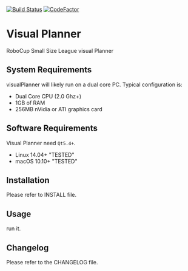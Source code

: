 [![Build Status](https://travis-ci.org/ParsianRoboticLab/ssl-visual-planner.svg?branch=master)](https://travis-ci.org/ParsianRoboticLab/ssl-visual-planner)
[![CodeFactor](https://www.codefactor.io/repository/github/parsianroboticlab/ssl-visual-planner/badge)](https://www.codefactor.io/repository/github/parsianroboticlab/ssl-visual-planner)

Visual Planner
=====

RoboCup Small Size League visual Planner


System Requirements
-----------------------

visualPlanner will likely run on a dual core PC.
Typical configuration is:

- Dual Core CPU (2.0 Ghz+)
- 1GB of RAM
- 256MB nVidia or ATI graphics card


Software Requirements
---------------------

Visual Planner need `Qt5.4+`.

- Linux 14.04+ "TESTED"
- macOS 10.10+ "TESTED"

Installation
------------

Please refer to INSTALL file.


Usage
-----

run it.

Changelog
---------

Please refer to the CHANGELOG file.

